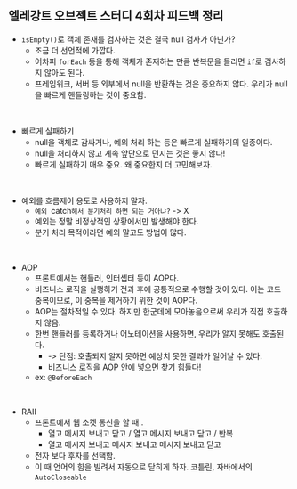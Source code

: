 ## 엘레강트 오브젝트 스터디 4회차 피드백 정리
- `isEmpty()`로 객체 존재를 검사하는 것은 결국 null 검사가 아닌가?
	- 조금 더 선언적에 가깝다.
  -  어차피 `forEach` 등을 통해 객체가 존재하는 만큼 반복문을 돌리면 `if`로 검사하지 않아도 된다.
  - 프레임워크, 서버 등 외부에서 null을 반환하는 것은 중요하지 않다. 우리가 null을 빠르게 핸들링하는 것이 중요함.

<br>

- 빠르게 실패하기
  - null을 객체로 감싸거나, 예외 처리 하는 등은 빠르게 실패하기의 일종이다.
  - null을 처리하지 않고 계속 앞단으로 던지는 것은 좋지 않다!
  - 빠르게 실패하기 매우 중요. 왜 중요한지 더 고민해보자.

<br>

- 예외를 흐름제어 용도로 사용하지 말자.
	- `예외 `catch`해서 분기처리 하면 되는 거아냐?` -> X
	- 예외는 정말 비정상적인 상황에서만 발생해야 한다.
	- 분기 처리 목적이라면 예외 말고도 방법이 많다.

<br>

- AOP
	- 프론트에서는 핸들러, 인터셉터 등이 AOP다.
  - 비즈니스 로직을 실행하기 전과 후에 공통적으로 수행할 것이 있다. 이는 코드 중복이므로, 이 중복을 제거하기 위한 것이 AOP다.
  - AOP는 절차적일 수 있다. 하지만 한군데에 모아놓음으로써 우리가 직접 호출하지 않음.
  - 한번 핸들러를 등록하거나 어노테이션을 사용하면, 우리가 알지 못해도 호출된다.
    - -> 단점: 호출되지 알지 못하면 예상치 못한 결과가 일어날 수 있다.
    - 비즈니스 로직을 AOP 안에 넣으면 찾기 힘들다!
  - ex: `@BeforeEach`

<br>

- RAII 
  - 프론트에서 웹 소켓 통신을 할 때..
    - 열고 메시지 보내고 닫고 / 열고 메시지 보내고 닫고 / 반복
    - 열고 메시지 보내고 메시지 보내고 메시지 보내고 닫고
  - 전자 보다 후자를 선택함.
  - 이 때 언어의 힘을 빌려서 자동으로 닫히게 하자. 코틀린, 자바에서의 `AutoCloseable`
